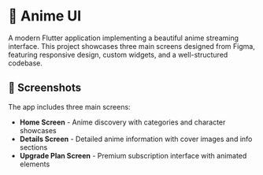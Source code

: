 # 🎌 Anime UI 

A modern Flutter application implementing a beautiful anime streaming interface. This project showcases three main screens designed from Figma, featuring responsive design, custom widgets, and a well-structured codebase.

## 📱 Screenshots

The app includes three main screens:
- **Home Screen** - Anime discovery with categories and character showcases
- **Details Screen** - Detailed anime information with cover images and info sections
- **Upgrade Plan Screen** - Premium subscription interface with animated elements


